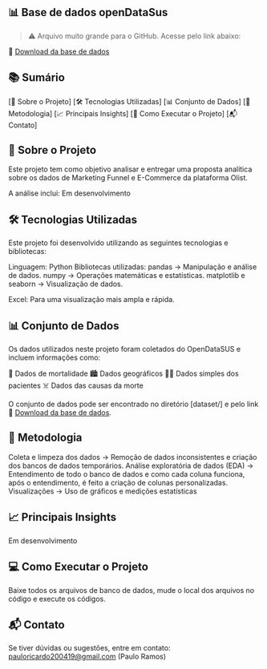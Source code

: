 ## 📊 Base de dados openDataSus

> ⚠️ Arquivo muito grande para o GitHub. Acesse pelo link abaixo:

🔗 [Download da base de dados](https://drive.google.com/drive/folders/1kb1suuU1c3t5pp4A-tatdLLpm6ADbPsJ?usp=sharing)

## 📚 Sumário
[📌 Sobre o Projeto]
[🛠️ Tecnologias Utilizadas]
[📊 Conjunto de Dados]
[🧐 Metodologia]
[📈 Principais Insights]
[🚀 Como Executar o Projeto]
[📬 Contato]

## 📌 Sobre o Projeto
Este projeto tem como objetivo analisar e entregar uma proposta analítica sobre os dados de Marketing Funnel e E-Commerce da plataforma Olist.

A análise inclui:
Em desenvolvimento

## 🛠️ Tecnologias Utilizadas
Este projeto foi desenvolvido utilizando as seguintes tecnologias e bibliotecas:

Linguagem: Python
Bibliotecas utilizadas:
pandas → Manipulação e análise de dados.
numpy → Operações matemáticas e estatísticas.
matplotlib e seaborn → Visualização de dados.

Excel: Para uma visualização mais ampla e rápida.

## 📊 Conjunto de Dados
Os dados utilizados neste projeto foram coletados do OpenDataSUS e incluem informações como:

🏥 Dados de mortalidade
🏙️ Dados geográficos
🧑‍⚕️ Dados simples dos pacientes
☠️ Dados das causas da morte

O conjunto de dados pode ser encontrado no diretório [dataset/] e pelo link 🔗 [Download da base de dados](https://drive.google.com/drive/folders/1kb1suuU1c3t5pp4A-tatdLLpm6ADbPsJ?usp=sharing).

## 📝 Metodologia
Coleta e limpeza dos dados → Remoção de dados inconsistentes e criação dos bancos de dados temporários.
Análise exploratória de dados (EDA) → Entendimento de todo o banco de dados e como cada coluna funciona, após o entendimento, é feito a criação de colunas personalizadas.
Visualizações → Uso de gráficos e medições estatísticas

## 📈 Principais Insights
Em desenvolvimento

## 💻 Como Executar o Projeto
Baixe todos os arquivos de banco de dados, mude o local dos arquivos no código e execute os códigos.

## 📬 Contato
Se tiver dúvidas ou sugestões, entre em contato:
pauloricardo200419@gmail.com (Paulo Ramos)
